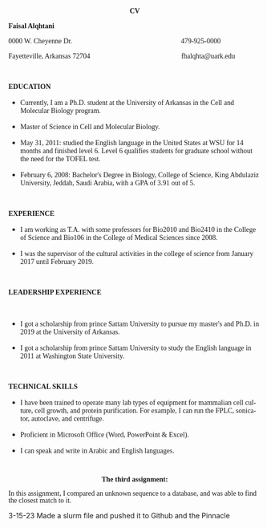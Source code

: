 
</head>
<body lang="en-US" link="#000080" vlink="#800000" dir="ltr"><p lang="es-MX" align="center">
<font face="Times New Roman, serif"><b>CV</b></font></p>
<div id="readme" dir="ltr"><p lang="es-MX" align="left"><font face="Times New Roman, serif"><b>Faisal
	Alqhtani</b></font></p>
	<p><font face="Times New Roman, serif">0000 W. Cheyenne
	Dr.&nbsp;&nbsp;&nbsp;&nbsp;&nbsp;&nbsp;&nbsp;&nbsp;&nbsp;&nbsp;&nbsp;&nbsp;&nbsp;&nbsp;&nbsp;&nbsp;&nbsp;&nbsp;&nbsp;&nbsp;&nbsp;&nbsp;&nbsp;&nbsp;&nbsp;&nbsp;&nbsp;&nbsp;&nbsp;&nbsp;&nbsp;&nbsp;&nbsp;&nbsp;&nbsp;&nbsp;&nbsp;&nbsp;&nbsp;&nbsp;&nbsp;&nbsp;&nbsp;&nbsp;&nbsp;&nbsp;&nbsp;&nbsp;&nbsp;&nbsp;&nbsp;&nbsp;&nbsp;&nbsp;&nbsp;&nbsp;&nbsp;&nbsp;&nbsp;&nbsp;&nbsp;
	479-925-0000</font></p>
	<p><font face="Times New Roman, serif">Fayetteville, Arkansas
	72704&nbsp;&nbsp;&nbsp;&nbsp;&nbsp;&nbsp;&nbsp;&nbsp;&nbsp;&nbsp;&nbsp;&nbsp;&nbsp;&nbsp;&nbsp;&nbsp;&nbsp;&nbsp;&nbsp;&nbsp;&nbsp;&nbsp;&nbsp;&nbsp;&nbsp;&nbsp;&nbsp;&nbsp;&nbsp;&nbsp;&nbsp;&nbsp;&nbsp;&nbsp;&nbsp;&nbsp;&nbsp;&nbsp;&nbsp;&nbsp;&nbsp;&nbsp;&nbsp;&nbsp;&nbsp;&nbsp;&nbsp;&nbsp;&nbsp;&nbsp;&nbsp;
	fhalqhta@uark.edu</font></p>
	<p>&nbsp;</p>
	<p><font face="Times New Roman, serif"><b>EDUCATION</b></font></p>
	<ul type="disc">
		<li><p style="margin-bottom: 0in"><font face="Times New Roman, serif">Currently,
		I am a Ph.D. student at the University of Arkansas in the Cell and
		Molecular Biology program. </font>
		</p>
		<li><p style="margin-bottom: 0in"><font face="Times New Roman, serif">Master
		of Science in Cell and Molecular Biology. </font>
		</p>
		<li><p style="margin-bottom: 0in"><font face="Times New Roman, serif">May
		31, 2011: studied the English language in the United States at WSU
		for 14 months and finished level 6. Level 6 qualifies students for
		graduate school without the need for the TOFEL test.</font></p>
		<li><p><font face="Times New Roman, serif">February 6, 2008:
		Bachelor's Degree in Biology, College of Science, King Abdulaziz
		University, Jeddah, Saudi Arabia, with a GPA of 3.91 out of 5. </font>
		</p>
	</ul>
	<p>&nbsp;</p>
	<p><font face="Times New Roman, serif"><b>EXPERIENCE</b></font></p>
	<ul type="disc">
		<li><p style="margin-bottom: 0in"><font face="Times New Roman, serif">I
		am working as T.A. with some professors for Bio2010 and Bio2410 in
		the College of Science and Bio106 in the College of Medical
		Sciences since 2008. </font>
		</p>
		<li><p><font face="Times New Roman, serif">I was the supervisor of
		the cultural activities in the college of science from January 2017
		until February 2019. </font>
		</p>
	</ul>
	<p>&nbsp;</p>
	<p><font face="Times New Roman, serif"><b>LEADERSHIP EXPERIENCE</b></font></p>
	<p>&nbsp;</p>
	<ul type="disc">
		<li><p style="margin-bottom: 0in"><font face="Times New Roman, serif">I
		got a scholarship from prince Sattam University to pursue my
		master's and Ph.D. in 2019 at the University of Arkansas. </font>
		</p>
		<li><p><font face="Times New Roman, serif">I got a scholarship from
		prince Sattam University to study the English language in 2011 at
		Washington State University. </font>
		</p>
	</ul>
	<p>&nbsp;</p>
	<p><font face="Times New Roman, serif"><b>TECHNICAL SKILLS</b></font></p>
	<ul type="disc">
		<li><p style="margin-bottom: 0in"><font face="Times New Roman, serif">I
		have been trained to operate many lab types of equipment for
		mammalian cell culture, cell growth, and protein purification. For
		example, I can run the FPLC, sonicator, autoclave, and centrifuge. </font>
		</p>
		<li><p style="margin-bottom: 0in"><font face="Times New Roman, serif">Proficient
		in Microsoft Office (Word, PowerPoint &amp; Excel). </font>
		</p>
		<li><p><font face="Times New Roman, serif">I can speak and write in
		Arabic and English languages. </font>
		</p>
	</ul>
</div>
<p style="line-height: 100%; margin-bottom: 0in"><br/>

</p>
<p align="center" style="line-height: 100%; margin-bottom: 0in"><font face="Times New Roman, serif"><b>The
third assignment:</b></font></p>
<p style="line-height: 100%; margin-bottom: 0in"><font face="Times New Roman, serif">In
this assignment, I compared an unknown sequence to a database, and
was able to find the closest match to it.</font></p>
</body>
</html>



3-15-23
Made a slurm file and pushed it to Github and the Pinnacle 
